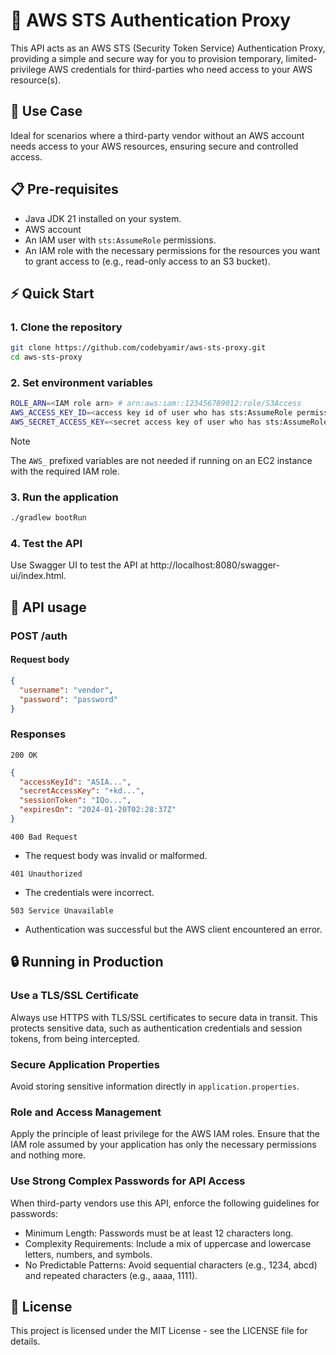 # 🔑 AWS STS Authentication Proxy

This API acts as an AWS STS (Security Token Service) Authentication Proxy, providing a simple and secure way for you to provision temporary, limited-privilege AWS credentials for third-parties who need access to your AWS resource(s).


## 🌟 Use Case
Ideal for scenarios where a third-party vendor without an AWS account needs access to your AWS resources, ensuring secure and controlled access.


## 📋 Pre-requisites
- Java JDK 21 installed on your system.
- AWS account
- An IAM user with `sts:AssumeRole` permissions.
- An IAM role with the necessary permissions for the resources you want to grant access to (e.g., read-only access to an S3 bucket).

## ⚡ Quick Start

### 1. Clone the repository
```bash
git clone https://github.com/codebyamir/aws-sts-proxy.git
cd aws-sts-proxy
```

### 2. Set environment variables
```bash
ROLE_ARN=<IAM role arn> # arn:aws:iam::123456789012:role/S3Access
AWS_ACCESS_KEY_ID=<access key id of user who has sts:AssumeRole permission>
AWS_SECRET_ACCESS_KEY=<secret access key of user who has sts:AssumeRole permission>
```

> [!NOTE]
> The `AWS_` prefixed variables are not needed if running on an EC2 instance with the required IAM role.


### 3. Run the application
```bash
./gradlew bootRun
```

### 4. Test the API
Use Swagger UI to test the API at http://localhost:8080/swagger-ui/index.html.


## 🚀 API usage

### POST /auth

#### Request body

```json
{
  "username": "vendor", 
  "password": "password"
}
```

### Responses

``200 OK``
```json
{
  "accessKeyId": "ASIA...",
  "secretAccessKey": "+kd...",
  "sessionToken": "IQo...",
  "expiresOn": "2024-01-20T02:28:37Z"
}
```

``400 Bad Request``
- The request body was invalid or malformed.

``401 Unauthorized``
- The credentials were incorrect.

``503 Service Unavailable``
- Authentication was successful but the AWS client encountered an error.



## 🔒 Running in Production

### Use a TLS/SSL Certificate
Always use HTTPS with TLS/SSL certificates to secure data in transit. This protects sensitive data, such as authentication credentials and session tokens, from being intercepted.

### Secure Application Properties
Avoid storing sensitive information directly in `application.properties`.

### Role and Access Management
Apply the principle of least privilege for the AWS IAM roles. Ensure that the IAM role assumed by your application has only the necessary permissions and nothing more.

### Use Strong Complex Passwords for API Access
When third-party vendors use this API, enforce the following guidelines for passwords:
- Minimum Length: Passwords must be at least 12 characters long.
- Complexity Requirements: Include a mix of uppercase and lowercase letters, numbers, and symbols.
- No Predictable Patterns: Avoid sequential characters (e.g., 1234, abcd) and repeated characters (e.g., aaaa, 1111).

## 📄 License
This project is licensed under the MIT License - see the LICENSE file for details.